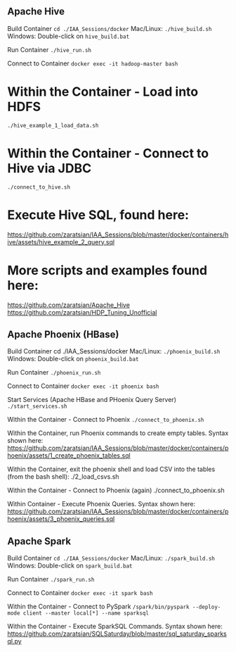 ## Apache Hive 

Build Container
```cd ./IAA_Sessions/docker```
Mac/Linux:  ```./hive_build.sh``` 
Windows:    Double-click on ```hive_build.bat```

Run Container
```./hive_run.sh```

Connect to Container
```docker exec -it hadoop-master bash```

# Within the Container - Load into HDFS
```./hive_example_1_load_data.sh```

# Within the Container - Connect to Hive via JDBC
```./connect_to_hive.sh```

# Execute Hive SQL, found here:
https://github.com/zaratsian/IAA_Sessions/blob/master/docker/containers/hive/assets/hive_example_2_query.sql

# More scripts and examples found here:
https://github.com/zaratsian/Apache_Hive
https://github.com/zaratsian/HDP_Tuning_Unofficial

## Apache Phoenix (HBase)

Build Container
cd ./IAA_Sessions/docker
Mac/Linux:  ```./phoenix_build.sh```
Windows:    Double-click on ```phoenix_build.bat```

Run Container
```./phoenix_run.sh```

Connect to Container
```docker exec -it phoenix bash```

Start Services (Apache HBase and PHoenix Query Server)
```./start_services.sh```

Within the Container - Connect to Phoenix
```./connect_to_phoenix.sh```

Within the Container, run Phoenix commands to create empty tables. Syntax shown here:
https://github.com/zaratsian/IAA_Sessions/blob/master/docker/containers/phoenix/assets/1_create_phoenix_tables.sql

Within the Container, exit the phoenix shell and load CSV into the tables (from the bash shell):
./2_load_csvs.sh

Within the Container - Connect to Phoenix (again)
./connect_to_phoenix.sh 

Within Container - Execute Phoenix Queries. Syntax shown here:
https://github.com/zaratsian/IAA_Sessions/blob/master/docker/containers/phoenix/assets/3_phoenix_queries.sql

## Apache Spark

Build Container
```cd ./IAA_Sessions/docker```
Mac/Linux:  ```./spark_build.sh```
Windows:    Double-click on ```spark_build.bat```

Run Container
```./spark_run.sh```

Connect to Container
```docker exec -it spark bash```

Within the Container - Connect to PySpark
```/spark/bin/pyspark --deploy-mode client --master local[*] --name sparksql```

Within the Container - Execute SparkSQL Commands. Syntax shown here:
https://github.com/zaratsian/SQLSaturday/blob/master/sql_saturday_sparksql.py


